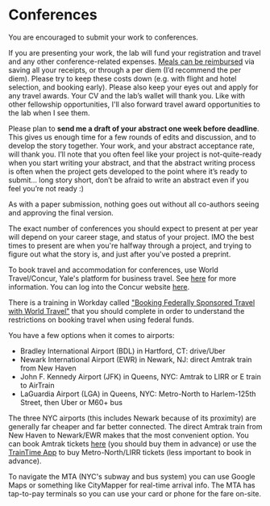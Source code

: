 # Conferences

You are encouraged to submit your work to conferences. 

If you are presenting your work, the lab will fund your registration and travel and any other conference-related expenses. [Meals can be reimbursed](https://your.yale.edu/policies-procedures/3301-travel-university-business#3301.5) via saving all your receipts, or through a per diem (I’d recommend the per diem). Please try to keep these costs down (e.g. with flight and hotel selection, and booking early). Please also keep your eyes out and apply for any travel awards. Your CV and the lab’s wallet will thank you. Like with other fellowship opportunities, I'll also forward travel award opportunities to the lab when I see them.

Please plan to **send me a draft of your abstract one week before deadline**. This gives us enough time for a few rounds of edits and discussion, and to develop the story together. Your work, and your abstract acceptance rate, will thank you. I’ll note that you often feel like your project is not-quite-ready when you start writing your abstract, and that the abstract writing process is often when the project gets developed to the point where it’s ready to submit… long story short, don’t be afraid to write an abstract even if you feel you’re not ready :) 

As with a paper submission, nothing goes out without all co-authors seeing and approving the final version.

The exact number of conferences you should expect to present at per year will depend on your career stage, and status of your project. IMO the best times to present are when you're halfway through a project, and trying to figure out what the story is, and just after you've posted a preprint.

To book travel and accommodation for conferences, use World Travel/Concur, Yale's platform for business travel. See [here](https://your.yale.edu/work-yale/campus-services/yale-travel-management) for more information. You can log into the Concur website [here](https://concur.yale.edu/).

There is a training in Workday called ["Booking Federally Sponsored Travel with World Travel"](https://www.myworkday.com/yale/learning/course/1e7e093ab7a21001abc67bad56c90001?type=9882927d138b100019b928e75843018d&record=00f9b09f318e102c62781e428a3d0001) that you should complete in order to understand the restrictions on booking travel when using federal funds.

You have a few options when it comes to airports:
- Bradley International Airport (BDL) in Hartford, CT: drive/Uber
- Newark International Airport (EWR) in Newark, NJ: direct Amtrak train from New Haven
- John F. Kennedy Airport (JFK) in Queens, NYC: Amtrak to LIRR or E train to AirTrain
- LaGuardia Airport (LGA) in Queens, NYC: Metro-North to Harlem-125th Street, then Uber or M60+ bus

The three NYC airports (this includes Newark because of its proximity) are generally far cheaper and far better connected. The direct Amtrak train from New Haven to Newark/EWR makes that the most convenient option. You can book Amtrak tickets [here](https://www.amtrak.com) (you should buy them in advance) or use the [TrainTime App](https://www.mta.info/traintime) to buy Metro-North/LIRR tickets (less important to book in advance).

To navigate the MTA (NYC's subway and bus system) you can use Google Maps or something like CityMapper for real-time arrival info. The MTA has tap-to-pay terminals so you can use your card or phone for the fare on-site.